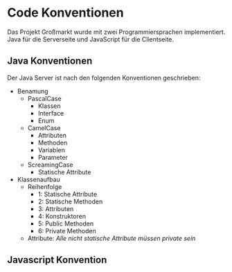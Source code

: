 # Code Konventionen

Das Projekt Großmarkt wurde mit zwei Programmiersprachen implementiert. Java für die Serverseite und JavaScript für die Clientseite.

## Java Konventionen

Der Java Server ist nach den folgenden Konventionen geschrieben:

- Benamung
  - PascalCase
    - Klassen
    - Interface
    - Enum
  - CamelCase
    - Attributen
    - Methoden
    - Variablen
    - Parameter
  - ScreamingCase
    - Statische Attribute
- Klassenaufbau
  - Reihenfolge
    - 1: Statische Attribute
    - 2: Statische Methoden
    - 3: Attributen
    - 4: Konstruktoren
    - 5: Public Methoden
    - 6: Private Methoden
  - Attribute: *Alle nicht statische Attribute müssen private sein*

## Javascript Konvention
